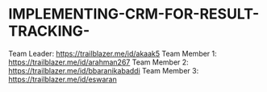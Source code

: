 # IMPLEMENTING-CRM-FOR-RESULT-TRACKING-
Team Leader: https://trailblazer.me/id/akaak5
Team Member 1: https://trailblazer.me/id/arahman267
Team Member 2: https://trailblazer.me/id/bbaranikabaddi
Team Member 3: https://trailblazer.me/id/eswaran
